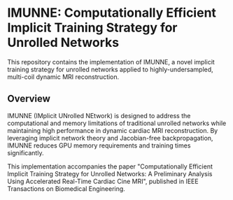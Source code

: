 # IMUNNE: Computationally Efficient Implicit Training Strategy for Unrolled Networks  
This repository contains the implementation of IMUNNE, a novel implicit training strategy for unrolled networks applied to highly-undersampled, multi-coil dynamic MRI reconstruction.

## Overview

IMUNNE (IMplicit UNrolled NEtwork) is designed to address the computational and memory limitations of traditional unrolled networks while maintaining high performance in dynamic cardiac MRI reconstruction. By leveraging implicit network theory and Jacobian-free backpropagation, IMUNNE reduces GPU memory requirements and training times significantly.

This implementation accompanies the paper "Computationally Efficient Implicit Training Strategy for Unrolled Networks: A Preliminary Analysis Using Accelerated Real-Time Cardiac Cine MRI", published in IEEE Transactions on Biomedical Engineering.
